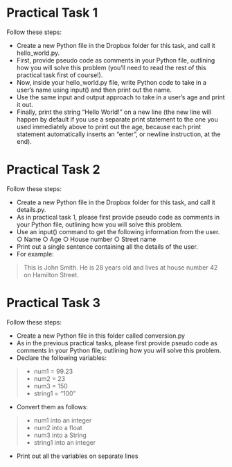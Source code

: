 # Practical Task 1
Follow these steps:
- Create a new Python file in the Dropbox folder for this task, and call it
hello_world.py.
- First, provide pseudo code as comments in your Python file, outlining
how you will solve this problem (you’ll need to read the rest of this
practical task first of course!).
- Now, inside your hello_world.py file, write Python code to take in a user’s
name using input() and then print out the name.
- Use the same input and output approach to take in a user’s age and
print it out.
- Finally, print the string “Hello World!” on a new line (the new line will
happen by default if you use a separate print statement to the one you
used immediately above to print out the age, because each print
statement automatically inserts an “enter”, or newline instruction, at the
end).


# Practical Task 2
Follow these steps:
- Create a new Python file in the Dropbox folder for this task, and call it
details.py.
- As in practical task 1, please first provide pseudo code as comments in
your Python file, outlining how you will solve this problem.
- Use an input() command to get the following information from the
user.
○ Name
○ Age
○ House number
○ Street name
- Print out a single sentence containing all the details of the user.
- For example:
> This is John Smith. He is 28 years old and lives at house
number 42 on Hamilton Street.


# Practical Task 3
Follow these steps:
- Create a new Python file in this folder called conversion.py
- As in the previous practical tasks, please first provide pseudo code as
comments in your Python file, outlining how you will solve this problem.
- Declare the following variables:
> - num1 = 99.23
> - num2 = 23
> - num3 = 150
> - string1 = “100”
- Convert them as follows:
> - num1 into an integer
> - num2 into a float
> - num3 into a String
> - string1 into an integer
- Print out all the variables on separate lines
